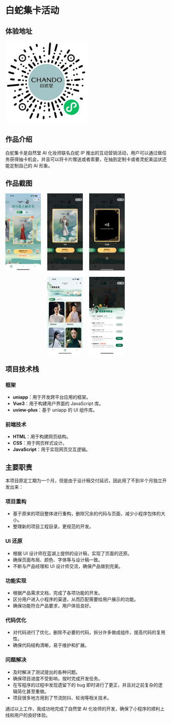 # 白蛇集卡活动

## 体验地址

![小程序太阳码](/zrtaihzs/zrttym.jpg)

## 作品介绍

白蛇集卡是自然堂 AI 化妆师联名白蛇 IP 推出的互动营销活动，用户可以通过做任务获得抽卡机会，并且可以将卡片赠送或者索要，在抽到定制卡或者灵蛇美运状还能定制自己的 AI 形象。

## 作品截图

<div style="display: grid; grid-template-columns: repeat(4, 1fr); gap: 20px; width: 100%;">
    <img src="/whitesnake/1.png" alt="" style="width: 100%; height: auto;">
    <img src="/whitesnake/2.png" alt="" style="width: 100%; height: auto;">
    <img src="/whitesnake/3.png" alt="" style="width: 100%; height: auto;">
    <img src="/whitesnake/4.png" alt="" style="width: 100%; height: auto;">
    <img src="/whitesnake/5.png" alt="" style="width: 100%; height: auto;">
    <img src="/whitesnake/6.png" alt="" style="width: 100%; height: auto;">
    <img src="/whitesnake/7.png" alt="" style="width: 100%; height: auto;">
    <img src="/whitesnake/8.png" alt="" style="width: 100%; height: auto;">
</div>

## 项目技术栈

### 框架

- **uniapp**：用于开发跨平台应用的框架。
- **Vue3**：用于构建用户界面的 JavaScript 库。
- **uview-plus**：基于 uniapp 的 UI 组件库。

### 前端技术

- **HTML**：用于构建网页结构。
- **CSS**：用于网页样式设计。
- **JavaScript**：用于实现网页交互逻辑。

## 主要职责

本项目原定工期为一个月，但是由于设计稿交付延迟，因此用了不到半个月独立开发出来：

### 项目重构

- 基于原来的项目整体进行重构，删除冗余的代码与页面，减少小程序包体的大小。
- 整理新的项目工程目录，更规范的开发。

### UI 还原

- 根据 UI 设计师在蓝湖上提供的设计稿，实现了页面的还原。
- 确保页面布局、颜色、字体等与设计稿一致。
- 不断与产品经理和 UI 设计师交流，确保产品做到完美。

### 功能实现

- 根据产品需求文档，完成了各项功能的开发。
- 区分用户进入小程序的渠道，从而匹配需要给用户展示的功能。
- 确保功能符合产品要求，用户体验良好。

### 代码优化

- 对代码进行了优化，删除不必要的代码，拆分许多做成组件，提高代码的复用性。
- 确保代码结构清晰，易于维护和扩展。

### 问题解决

- 及时解决了测试提出的各种问题。
- 确保项目进度不受影响，按时完成开发任务。
- 在写程序的过程中发现遗留下的 bug 即时进行了更正，并且对之前复杂的逻辑简化甚至重做。
- 项目很多地方用到了节流防抖、轮询等相关技术。

通过以上工作，我成功地完成了自然堂 AI 化妆师的开发，确保了小程序的顺利上线和用户的良好体验。
